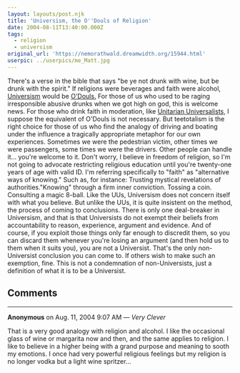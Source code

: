 ```yaml
---
layout: layouts/post.njk
title: 'Universism, the O''Douls of Religion'
date: 2004-08-11T13:40:00.000Z
tags:
  - religion
  - universism
original_url: 'https://nemorathwald.dreamwidth.org/15944.html'
userpic: ../userpics/me_Matt.jpg
---
```

There's a verse in the bible that says "be ye not drunk with wine, but be drunk with the spirit." If religions were beverages and faith were alcohol, [Universism](http://www.universism.org/) would be [O'Douls.](http://www.odouls.com/) For those of us who used to be raging irresponsible abusive drunks when we got high on god, this is welcome news. For those who drink faith in moderation, like [Unitarian Universalists,](http://www.uua.org/) I suppose the equivalent of O'Douls is not necessary. But teetotalism is the right choice for those of us who find the analogy of driving and boating under the influence a tragically appropriate metaphor for our own experiences. Sometimes we were the pedestrian victim, other times we were passengers, some times we were the drivers. Other people can handle it... you're welcome to it. Don't worry, I believe in freedom of religion, so I'm not going to advocate restricting religious education until you're twenty-one years of age with valid ID. I'm referring specifically to "faith" as "alternative ways of knowing." Such as, for instance: Trusting mystical revelations of authorities."Knowing" through a firm inner conviction. Tossing a coin. Consulting a magic 8-ball. Like the UUs, Universism does not concern itself with what you believe. But unlike the UUs, it is quite insistent on the method, the process of coming to conclusions. There is only one deal-breaker in Universism, and that is that Universists do not exempt their beliefs from accountability to reason, experience, argument and evidence. And of course, if you exploit those things only far enough to discredit them, so you can discard them whenever you're losing an argument (and then hold us to them when it suits you), you are not a Universist. That's the only non-Universist conclusion you can come to. If others wish to make such an exemption, fine. This is not a condemnation of non-Universists, just a definition of what it is to be a Universist.

## Comments

---

**Anonymous** on Aug. 11, 2004 9:07 AM — *Very Clever*

That is a very good analogy with religion and alcohol. I like the occasional glass of wine or margarita now and then, and the same applies to religion. I like to believe in a higher being with a grand purpose and meaning to sooth my emotions. I once had very powerful religious feelings but my religion is no longer vodka but a light wine spritzer...
